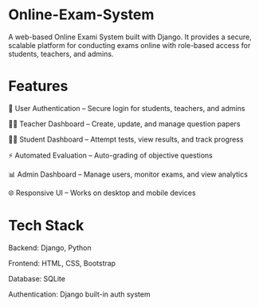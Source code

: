 # Online-Exam-System
A web-based Online Exami System built with Django. It provides a secure, scalable platform for conducting exams online with role-based access for students, teachers, and admins.
# Features
🔐 User Authentication – Secure login for students, teachers, and admins

👨‍🏫 Teacher Dashboard – Create, update, and manage question papers

🧑‍🎓 Student Dashboard – Attempt tests, view results, and track progress

⚡ Automated Evaluation – Auto-grading of objective questions

📊 Admin Dashboard – Manage users, monitor exams, and view analytics

🌐 Responsive UI – Works on desktop and mobile devices

# Tech Stack
Backend: Django, Python

Frontend: HTML, CSS, Bootstrap

Database: SQLite

Authentication: Django built-in auth system

